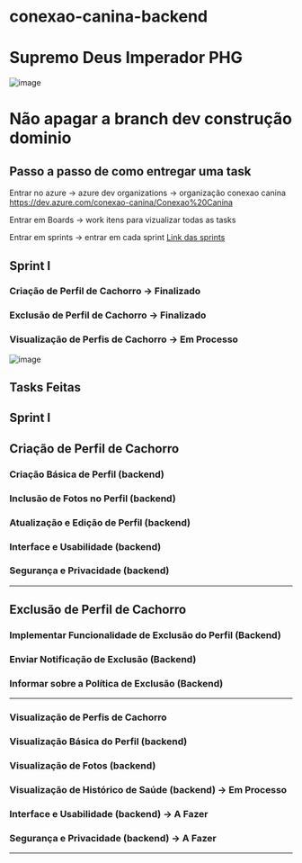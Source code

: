 # conexao-canina-backend
# Supremo Deus Imperador PHG
![image](https://github.com/user-attachments/assets/0ec15b10-9627-4c01-b1e4-2c00d451ed3a)

# Não apagar a branch dev construção dominio 
## Passo a passo de como entregar uma task 

 Entrar no azure -> azure dev organizations -> organização conexao canina 
 https://dev.azure.com/conexao-canina/Conexao%20Canina


 Entrar em Boards -> work itens para vizualizar todas as tasks 

 Entrar em sprints -> entrar em cada sprint 
[Link das sprints](https://dev.azure.com/conexao-canina/Conexao%20Canina/_sprints/taskboard/Conexao%20Canina%20Team/Conexao%20Canina/Iteration%201%20-%20Gerenciamento%20de%20Perfis)

## Sprint I
### Criação de Perfil de Cachorro -> Finalizado
###  Exclusão de Perfil de Cachorro -> Finalizado
### Visualização de Perfis de Cachorro -> Em Processo

![image](https://github.com/user-attachments/assets/ab702e47-de18-4cc9-a33a-d0a7bb8e6f01)


## Tasks Feitas 
## Sprint I
##  Criação de Perfil de Cachorro

### Criação Básica de Perfil (backend)
### Inclusão de Fotos no Perfil (backend)
### Atualização e Edição de Perfil (backend)
### Interface e Usabilidade (backend)
### Segurança e Privacidade (backend)
---
## Exclusão de Perfil de Cachorro

### Implementar Funcionalidade de Exclusão do Perfil (Backend)
### Enviar Notificação de Exclusão (Backend)
### Informar sobre a Política de Exclusão (Backend)
---
### Visualização de Perfis de Cachorro
### Visualização Básica do Perfil (backend)
### Visualização de Fotos (backend)
### Visualização de Histórico de Saúde (backend) -> Em Processo
### Interface e Usabilidade (backend) -> A Fazer
### Segurança e Privacidade (backend) -> A Fazer
---
###
###
###
###
###
###
###
###
###
###
###
###
###
###
###


